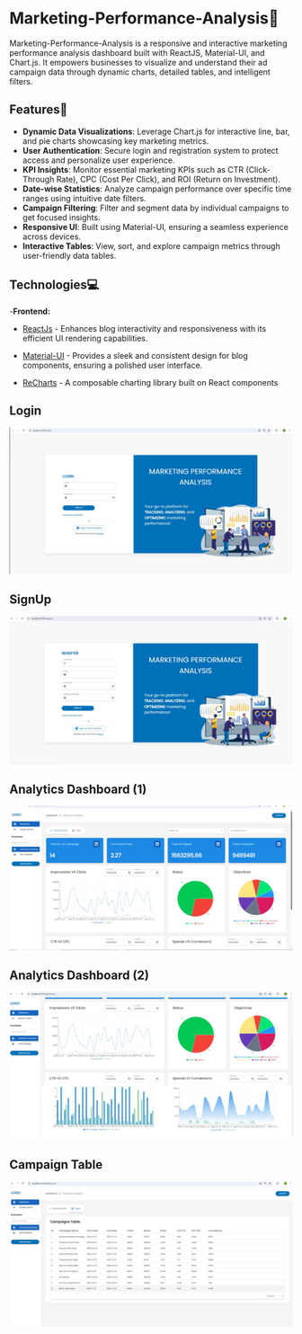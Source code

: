 # Marketing-Performance-Analysis📝

Marketing-Performance-Analysis is a responsive and interactive marketing performance analysis dashboard built with ReactJS, Material-UI, and Chart.js. It empowers businesses to visualize and understand their ad campaign data through dynamic charts, detailed tables, and intelligent filters.

## Features🎯

- **Dynamic Data Visualizations**: Leverage Chart.js for interactive line, bar, and pie charts showcasing key marketing metrics.
- **User Authentication**: Secure login and registration system to protect access and personalize user experience.
- **KPI Insights**: Monitor essential marketing KPIs such as CTR (Click-Through Rate), CPC (Cost Per Click), and ROI (Return on Investment).
- **Date-wise Statistics**: Analyze campaign performance over specific time ranges using intuitive date filters.
- **Campaign Filtering**: Filter and segment data by individual campaigns to get focused insights.
- **Responsive UI**: Built using Material-UI, ensuring a seamless experience across devices.
- **Interactive Tables**: View, sort, and explore campaign metrics through user-friendly data tables.

## Technologies💻

-**Frontend:**

- [ReactJs](https://react.dev/learn) - Enhances blog interactivity and responsiveness with its efficient UI rendering capabilities.

- [Material-UI](https://mui.com/material-ui/getting-started/) - Provides a sleek and consistent design for blog components, ensuring a polished user interface.

- [ReCharts](https://recharts.org/en-US/) - A composable charting library built on React components


## Login

![Login](./project-images/Login.jpeg)

## SignUp

![SignUp](./project-images/Register.jpeg)

## Analytics Dashboard (1)

![Analytics Dashboard (1)](./project-images/dashboard1.jpeg)

## Analytics Dashboard (2)

![Analytics Dashboard (2)](./project-images/dashboard2.jpeg)

## Campaign Table

![Campaign Table](./project-images/CampainTable.jpeg)
